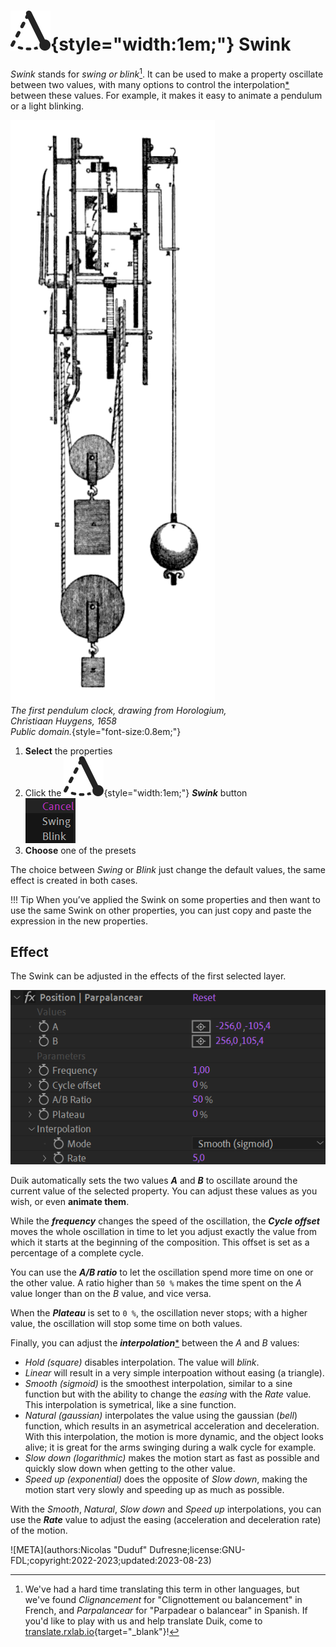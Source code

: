 # ![](../../img/duik/icons/swink.svg){style="width:1em;"} Swink

*Swink* stands for *swing or blink*[^pun]. It can be used to make a property oscillate between two values, with many options to control the interpolation[*](../../misc/glossary.md) between these values. For example, it makes it easy to animate a pendulum or a light blinking.

[^pun]: We've had a hard time translating this term in other languages, but we've found *Clignancement* for "Clignottement ou balancement" in French, and *Parpalancear* for "Parpadear o balancear" in Spanish. If you'd like to play with us and help translate Duik, come to  [translate.rxlab.io](http://translate.rxlab.io){target="_blank"}!

![](../../img/illustration/Huygens_first_pendulum_clock.png)  
*The first pendulum clock, drawing from Horologium,  
Christiaan Huygens, 1658   
Public domain.*{style="font-size:0.8em;"}

1. **Select** the properties
2. Click the ![](../../img/duik/icons/swink.svg){style="width:1em;"} ***Swink*** button  
    ![](../../img/duik/automation/swink-select.png)
3. **Choose** one of the presets

The choice between *Swing* or *Blink* just change the default values, the same effect is created in both cases.

!!! Tip
    When you’ve applied the Swink on some properties and then want to use the same Swink on other properties, you can just copy and paste the expression in the new properties.

## Effect

The Swink can be adjusted in the effects of the first selected layer.

![](../../img/duik/automation/swink-effect.png)

Duik automatically sets the two values ***A*** and ***B*** to oscillate around the current value of the selected property. You can adjust these values as you wish, or even **animate them**.

While the ***frequency*** changes the speed of the oscillation, the ***Cycle offset*** moves the whole oscillation in time to let you adjust exactly the  value from which it starts at the beginning of the composition. This offset is set as a percentage of a complete cycle.

You can use the ***A/B ratio*** to let the oscillation spend more time on one or the other value. A ratio higher than `50 %` makes the time spent on the *A* value longer than on the *B* value, and vice versa.

When the ***Plateau*** is set to `0 %`, the oscillation never stops; with a higher value, the oscillation will stop some time on both values.

Finally, you can adjust the ***interpolation***[*](../../misc/glossary.md) between the *A* and *B* values:

- *Hold (square)* disables interpolation. The value will *blink*.
- *Linear* will result in a very simple interpoation without easing (a triangle).
- *Smooth (sigmoid)* is the smoothest interpolation, similar to a sine function but with the ability to change the *easing* with the *Rate* value.  
    This interpolation is symetrical, like a sine function.
- *Natural (gaussian)* interpolates the value using the gaussian (*bell*) function, which results in an asymetrical acceleration and deceleration. With this interpolation, the motion is more dynamic, and the object looks alive; it is great for the arms swinging during a walk cycle for example.
- *Slow down (logarithmic)* makes the motion start as fast as possible and quickly slow down when getting to the other value.
- *Speed up (exponential)*  does the opposite of *Slow down*, making the motion start very slowly and speeding up as much as possible.

With the *Smooth*, *Natural*, *Slow down* and *Speed up* interpolations, you can use the ***Rate*** value to adjust the easing (acceleration and deceleration rate) of the motion.


![META](authors:Nicolas "Duduf" Dufresne;license:GNU-FDL;copyright:2022-2023;updated:2023-08-23)
